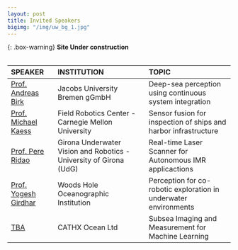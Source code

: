 ```yaml
---
layout: post
title: Invited Speakers
bigimg: "/img/uw_bg_1.jpg"
---
```


{: .box-warning}
**Site Under construction**<br>
<br/>


| SPEAKER | INSTITUTION | TOPIC |
| :------ |:--- | :--- |
| [Prof. Andreas Birk](https://www.researchgate.net/profile/Andreas_Birk2/research) |  Jacobs University Bremen gGmbH | Deep-sea perception using continuous system integration |
| [Prof. Michael Kaess](https://frc.ri.cmu.edu/~kaess/) |  Field Robotics Center - Carnegie Mellon University | Sensor fusion for inspection of ships and harbor infrastructure |
| [Prof. Pere Ridao](https://sites.google.com/site/pereridaorodriguez/home) |  Girona Underwater Vision and Robotics - University of Girona (UdG) | Real-time Laser Scanner for Autonomous IMR applicactions |
| [Prof. Yogesh Girdhar](https://www.whoi.edu/page.do?pid=23556&tid=241&id=ygirdhar) |  Woods Hole Oceanographic Institution |  Perception for co-robotic exploration in underwater environments |
| [TBA](https://goo.gl/o6GWnf) |  CATHX Ocean Ltd | Subsea Imaging and Measurement for Machine Learning  |

<br/>